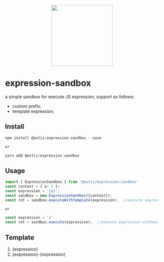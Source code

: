 <div align="center">
   <img src="https://www.cryptocoinzone.com/wp-content/uploads/2021/11/Sandbox-SAND-logo.png" height="200"/>
</div>

# expression-sandbox

a simple sandbox for execute JS expression, support as follows:

- custom prefix;
- template expression;

## Install

```typeScript
npm install @astii/expression-sandbox --save

or

yarn add @astii/expression-sandbox

```

## Usage

```typeScript
import { ExpressionSandbox } from '@astii/expression-sandbox'
const context = { a: 1 };
const expression = '{a}';
const sandbox = new ExpressionSandbox({context});
const ret = sandbox.executeWithTemplate(expression);  //execute expression with template, ret: 1

or

const expression = 'a'
const ret = sandbox.execute(expression);  //execute expression without template, ret: 1
```

## Template

1. {expression}
2. {expression}-{expression}
